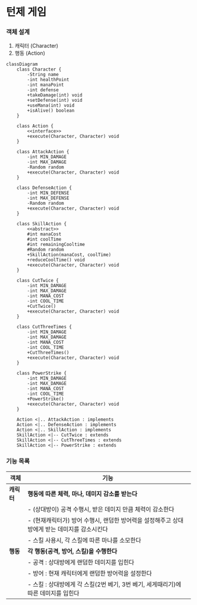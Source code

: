 # 턴제 게임

### 객체 설계
1. 캐릭터 (Character)
2. 행동 (Action)

~~~mermaid
classDiagram
    class Character {
        -String name
        -int healthPoint
        -int manaPoint
        -int defense
        +takeDamage(int) void
        +setDefense(int) void
        +useMana(int) void
        +isAlive() boolean
    }

    class Action {
        <<interface>>
        +execute(Character, Character) void
    }

    class AttackAction {
        -int MIN_DAMAGE
        -int MAX_DAMAGE
        -Random random
        +execute(Character, Character) void
    }

    class DefenseAction {
        -int MIN_DEFENSE
        -int MAX_DEFENSE
        -Random random
        +execute(Character, Character) void
    }

    class SkillAction {
        <<abstract>>
        #int manaCost
        #int coolTime
        #int remainingCooltime
        #Random random
        +SkillAction(manaCost, coolTime)
        +reduceCoolTime() void
        +execute(Character, Character) void
    }

    class CutTwice {
        -int MIN_DAMAGE
        -int MAX_DAMAGE
        -int MANA_COST
        -int COOL_TIME
        +CutTwice()
        +execute(Character, Character) void
    }

    class CutThreeTimes {
        -int MIN_DAMAGE
        -int MAX_DAMAGE
        -int MANA_COST
        -int COOL_TIME
        +CutThreeTimes()
        +execute(Character, Character) void
    }

    class PowerStrike {
        -int MIN_DAMAGE
        -int MAX_DAMAGE
        -int MANA_COST
        -int COOL_TIME
        +PowerStrike()
        +execute(Character, Character) void
    }

    Action <|.. AttackAction : implements
    Action <|.. DefenseAction : implements
    Action <|.. SkillAction : implements
    SkillAction <|-- CutTwice : extends
    SkillAction <|-- CutThreeTimes : extends
    SkillAction <|-- PowerStrike : extends
~~~
### 기능 목록
| 객체      | 기능                                                    |
| ------- | ----------------------------------------------------- |
| **캐릭터** | **행동에 따른 체력, 마나, 데미지 감소를 받는다**                          |
|         | - (상대방이) 공격 수행시, 받은 데미지 만큼 체력이 감소한다                   |
|         | - (현재캐릭터가) 방어 수행시, 랜덤한 방어력을 설정해주고 상대방에게 받는 데미지를 감소시킨다 |
|         | - 스킬 사용시, 각 스킬에 따른 마나를 소모한다                           |
| **행동**  |**각 행동(공격, 방어, 스킬)을 수행한다**                          |
|         | - 공격 : 상대방에게 랜덤한 데미지를 입힌다                             |
|         | - 방어 : 현재 캐릭터에게 랜덤한 방어력을 설정한다                         |
|         | - 스킬 : 상대방에게 각 스킬(2번 베기, 3번 베기, 세게때리기)에 따른 데미지를 입힌다   |

